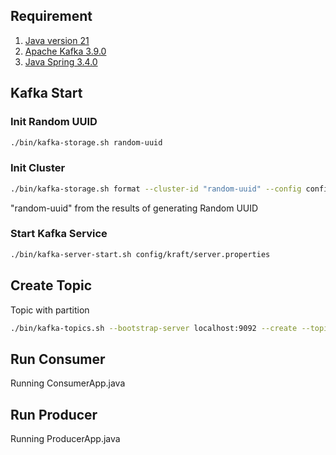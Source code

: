 ## Requirement
1. [Java version 21](https://adoptium.net/)
2. [Apache Kafka 3.9.0](https://kafka.apache.org/downloads)
3. [Java Spring 3.4.0](https://start.spring.io/)

## Kafka Start
### Init Random UUID
```bash
./bin/kafka-storage.sh random-uuid
```

### Init Cluster
```bash
./bin/kafka-storage.sh format --cluster-id "random-uuid" --config config/kraft/server.properties
```
"random-uuid" from the results of generating Random UUID

### Start Kafka Service
```bash
./bin/kafka-server-start.sh config/kraft/server.properties
```

## Create Topic
Topic with partition
```bash
./bin/kafka-topics.sh --bootstrap-server localhost:9092 --create --topic helloworld --partitions 2
```

## Run Consumer
Running ConsumerApp.java

## Run Producer
Running ProducerApp.java
